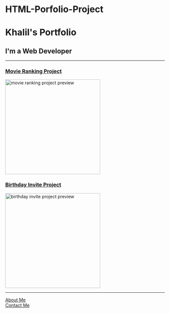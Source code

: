 # HTML-Porfolio-Project

<!DOCTYPE html>
<html lang="en">

<head>
  <meta charset="UTF-8">
  <title>Khalil's Portfolio</title>
</head>

<body>
  <h1>Khalil's Portfolio</h1>
  <h2>I'm a Web Developer</h2>
  <hr />
  <h3><a href="./movie-ranking.html">Movie Ranking Project</a></h3>
  <img src="../Khalil's images/movie-ranking.png" height="300" alt="movie ranking project preview"/>
  <h3><a href="../birthday-invite.html">Birthday Invite Project</a></h3>
  <img src="../Khalil's images/birthday-invite.png" height="300" alt="birthday invite project preview"/>
  <hr />
  <a href="../about.html">About Me</a>
  <br/>
  <a href="../contact.html">Contact Me</a>
</body>

</html>
